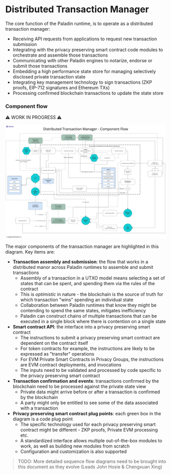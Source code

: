 # Distributed Transaction Manager

The core function of the Paladin runtime, is to operate as a distributed transaction manager:

- Receiving API requests from applications to request new transaction submission
- Integrating with the privacy preserving smart contract code modules to orchestrate and assemble those transactions
- Communicating with other Paladin engines to notarize, endorse or submit those transactions
- Embedding a high performance state store for managing selectively disclosed private transaction state
- Integrating key management technology to sign transactions (ZKP proofs, EIP-712 signatures and Ethereum TXs)
- Processing confirmed blockchain transactions to update the state store

### Component flow

⚠ WORK IN PROGRESS ⚠

![Distributed Transaction Manager - Component Flow](./diagrams/distribute_tx_manager_component_flow.jpg)

The major components of the transaction manager are highlighted in this diagram. Key items are:

- **Transaction assembly and submission**: the flow that works in a distributed manor across Paladin runtimes to assemble and submit transactions
    - Assembly of a transaction in a UTXO model means selecting a set of states that can be spent, and spending them via the rules of the contract
    - This is _optimistic_ in nature - the blockchain is the source of truth for which transaction "wins" spending an individual state
    - Collaboration between Paladin runtimes that know they might be contending to spend the same states, mitigates inefficiency
    - Paladin can construct chains of multiple transactions that can be executed in a single block where there is contention on a single state
- **Smart contract API**: the interface into a privacy preserving smart contract
    - The instructions to submit a privacy preserving smart contract are dependent on the contract itself
    - For token contracts for example, the instructions are likely to be expressed as "transfer" operations
    - For EVM Private Smart Contracts in Privacy Groups, the instructions are EVM contract deployments, and invocations
    - The inputs need to be validated and processed by code specific to the privacy preserving smart contract
- **Transaction confirmation and events**: transactions confirmed by the blockchain need to be processed against the private state view
    - Private data might arrive before or after a transaction is confirmed by the blockchain
    - A party might only be entitled to see some of the data associated with a transaction
- **Privacy preserving smart contract plug points**: each green box in the diagram is a code plug point
    - The specific technology used for each privacy preserving smart contract might be different - ZKP proofs, Private EVM processing etc.
    - A standardized interface allows multiple out-of-the-box modules to work, as well as building new modules from scratch
    - Configuration and customization is also supported

> TODO: More detailed sequence flow diagrams need to be brought into this document as they evolve (Leads John Hosie & Chengxuan Xing)

